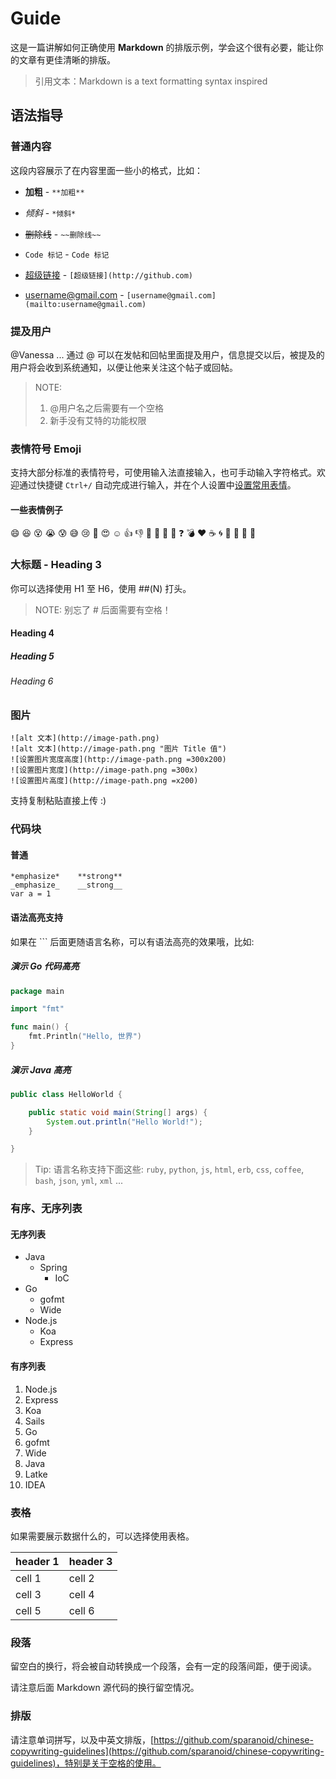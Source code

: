 

# Guide



这是一篇讲解如何正确使用 **Markdown** 的排版示例，学会这个很有必要，能让你的文章有更佳清晰的排版。

> 引用文本：Markdown is a text formatting syntax inspired


## 语法指导



### 普通内容

这段内容展示了在内容里面一些小的格式，比如：



- **加粗** - `**加粗**`

- *倾斜* - `*倾斜*`

- ~~删除线~~ - `~~删除线~~`

- `Code 标记` - ``Code 标记``

- [超级链接](http://github.com) - `[超级链接](http://github.com)`

- [username@gmail.com](mailto:username@gmail.com) - `[username@gmail.com](mailto:username@gmail.com)`



### 提及用户

@Vanessa ... 通过 @ 可以在发帖和回帖里面提及用户，信息提交以后，被提及的用户将会收到系统通知，以便让他来关注这个帖子或回帖。


> NOTE:
>
> 1. @用户名之后需要有一个空格
> 2. 新手没有艾特的功能权限




### 表情符号 Emoji

支持大部分标准的表情符号，可使用输入法直接输入，也可手动输入字符格式。欢迎通过快捷键 `Ctrl+/` 自动完成进行输入，并在个人设置中[设置常用表情](https://hacpai.com/settings/function)。


#### 一些表情例子

:smile: :laughing: :dizzy_face: :sob: :cold_sweat: :sweat_smile:  :cry: :triumph: :heart_eyes: :relaxed:
:+1: :-1: :100: :clap: :bell: :gift: :question: :bomb: :heart: :coffee: :cyclone: :bow: :kiss: :pray: :anger:

### 大标题 - Heading 3

你可以选择使用 H1 至 H6，使用 ##(N) 打头。

> NOTE: 别忘了 # 后面需要有空格！


#### Heading 4

##### Heading 5

###### Heading 6



### 图片

```
![alt 文本](http://image-path.png)
![alt 文本](http://image-path.png "图片 Title 值")
![设置图片宽度高度](http://image-path.png =300x200)
![设置图片宽度](http://image-path.png =300x)
![设置图片高度](http://image-path.png =x200)
```

支持复制粘贴直接上传 :)


### 代码块


#### 普通

```
*emphasize*    **strong**
_emphasize_    __strong__
var a = 1
```

#### 语法高亮支持

如果在 ``` 后面更随语言名称，可以有语法高亮的效果哦，比如:

##### 演示 Go 代码高亮

```go
package main

import "fmt"

func main() {
	fmt.Println("Hello, 世界")
}
```


##### 演示 Java 高亮

```java
public class HelloWorld {

    public static void main(String[] args) {
        System.out.println("Hello World!");
    }

}
```

> Tip: 语言名称支持下面这些: `ruby`, `python`, `js`, `html`, `erb`, `css`, `coffee`, `bash`, `json`, `yml`, `xml` ...


### 有序、无序列表


#### 无序列表


- Java
  - Spring
    - IoC
- Go
  - gofmt
  - Wide
- Node.js
  - Koa
  - Express








#### 有序列表


1. Node.js
  1. Express
  2. Koa
  3. Sails
2. Go
  1. gofmt
  2. Wide
3. Java
  1. Latke
  2. IDEA








### 表格

如果需要展示数据什么的，可以选择使用表格。



| header 1 | header 3 |
| -------- | -------- |
| cell 1   | cell 2   |
| cell 3   | cell 4   |
| cell 5   | cell 6   |




### 段落

留空白的换行，将会被自动转换成一个段落，会有一定的段落间距，便于阅读。

请注意后面 Markdown 源代码的换行留空情况。


### 排版

请注意单词拼写，以及中英文排版，[https://github.com/sparanoid/chinese-copywriting-guidelines](https://github.com/sparanoid/chinese-copywriting-guidelines)，特别是关于空格的使用。
